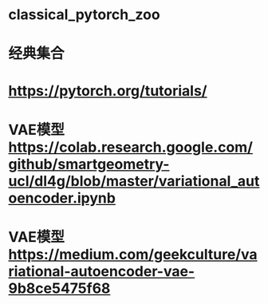 # classical_pytorch_zoo
# 经典集合
# https://pytorch.org/tutorials/
# VAE模型 https://colab.research.google.com/github/smartgeometry-ucl/dl4g/blob/master/variational_autoencoder.ipynb
# VAE模型 https://medium.com/geekculture/variational-autoencoder-vae-9b8ce5475f68
